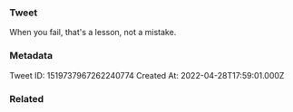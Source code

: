 ### Tweet
When you fail, that's a lesson, not a mistake.

### Metadata
Tweet ID: 1519737967262240774
Created At: 2022-04-28T17:59:01.000Z

### Related

